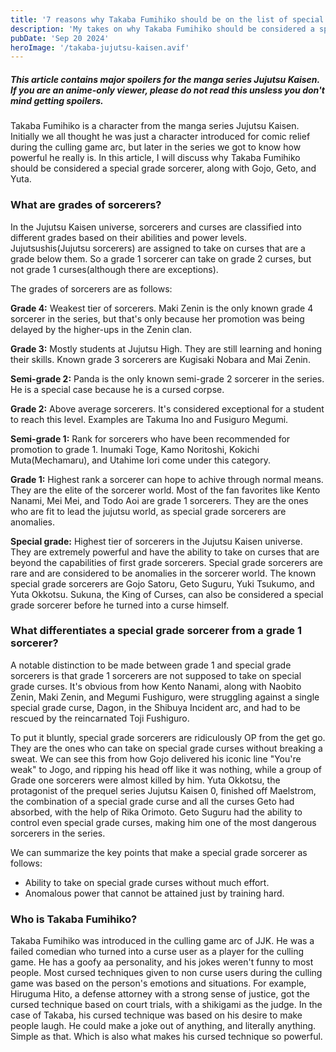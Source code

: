 ```yaml
---
title: '7 reasons why Takaba Fumihiko should be on the list of special grade sorcerers'
description: 'My takes on why Takaba Fumihiko should be considered a special grade sorcerer, along with Gojo, Geto, and Yuta.'
pubDate: 'Sep 20 2024'
heroImage: '/takaba-jujutsu-kaisen.avif'
---
```


##### This article contains major spoilers for the manga series Jujutsu Kaisen. If you are an anime-only viewer, please do not read this unsless you don't mind getting spoilers.

Takaba Fumihiko is a character from the manga series Jujutsu Kaisen. Initially we all thought he was just a character introduced for comic relief during the culling game arc, but later in the series we got to know how powerful he really is. In this article, I will discuss why Takaba Fumihiko should be considered a special grade sorcerer, along with Gojo, Geto, and Yuta.

### What are grades of sorcerers?

In the Jujutsu Kaisen universe, sorcerers and curses are classified into different grades based on their abilities and power levels. 
Jujutsushis(Jujutsu sorcerers) are assigned to take on curses that are a grade below them. So a grade 1 sorcerer can take on grade 2 curses, but not grade 1 curses(although there are exceptions).

The grades of sorcerers are as follows:  

**Grade 4:** Weakest tier of sorcerers. Maki Zenin is the only known grade 4 sorcerer in the series, but that's only because her promotion was being delayed by the higher-ups in the Zenin clan.  

**Grade 3:** Mostly students at Jujutsu High. They are still learning and honing their skills. Known grade 3 sorcerers are Kugisaki Nobara and Mai Zenin.  

**Semi-grade 2:** Panda is the only known semi-grade 2 sorcerer in the series. He is a special case because he is a cursed corpse.  

**Grade 2:** Above average sorcerers. It's considered exceptional for a student to reach this level. Examples are Takuma Ino and Fusiguro Megumi.  

**Semi-grade 1:** Rank for sorcerers who have been recommended for promotion to grade 1. Inumaki Toge, Kamo Noritoshi, Kokichi Muta(Mechamaru), and Utahime Iori come under this category.  

**Grade 1:** Highest rank a sorcerer can hope to achive through normal means. They are the elite of the sorcerer world. Most of the fan favorites like Kento Nanami, Mei Mei, and Todo Aoi are grade 1 sorcerers. They are the ones who are fit to lead the jujutsu world, as special grade sorcerers are anomalies. 

**Special grade:** Highest tier of sorcerers in the Jujutsu Kaisen universe. They are extremely powerful and have the ability to take on curses that are beyond the capabilities of first grade sorcerers. Special grade sorcerers are rare and are considered to be anomalies in the sorcerer world. The known special grade sorcerers are Gojo Satoru, Geto Suguru, Yuki Tsukumo, and Yuta Okkotsu. Sukuna, the King of Curses, can also be considered a special grade sorcerer before he turned into a curse himself.

### What differentiates a special grade sorcerer from a grade 1 sorcerer?

A notable distinction to be made between grade 1 and special grade sorcerers is that grade 1 sorcerers are not supposed to take on special grade curses. It's obvious from how Kento Nanami, along with Naobito Zenin, Maki Zenin, and Megumi Fushiguro, were struggling against a single special grade curse, Dagon, in the Shibuya Incident arc, and had to be rescued by the reincarnated Toji Fushiguro.  

To put it bluntly, special grade sorcerers are ridiculously OP from the get go. They are the ones who can take on special grade curses without breaking a sweat. We can see this from how Gojo delivered his iconic line "You're weak" to Jogo, and ripping his head off like it was nothing, while a group of Grade one sorcerers were almost killed by him.
Yuta Okkotsu, the protagonist of the prequel series Jujutsu Kaisen 0, finished off Maelstrom, the combination of a special grade curse and all the curses Geto had absorbed, with the help of Rika Orimoto.
Geto Suguru had the ability to control even special grade curses, making him one of the most dangerous sorcerers in the series. 

We can summarize the key points that make a special grade sorcerer as follows:
- Ability to take on special grade curses without much effort.
- Anomalous power that cannot be attained just by training hard.


### Who is Takaba Fumihiko?
Takaba Fumihiko was introduced in the culling game arc of JJK. He was a failed comedian who turned into a curse user as a player for the culling game. He has a goofy aa personality, and his jokes weren't funny to most people. Most cursed techniques given to non curse users during the culling game was based on the person's emotions and situations. For example, Hiruguma Hito, a defense attorney with a strong sense of justice, got the cursed technique based on court trials, with a shikigami as the judge. In the case of Takaba, his cursed technique was based on his desire to make people laugh. He could make a joke out of anything, and literally anything. Simple as that. Which is also what makes his cursed technique so powerful.






